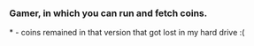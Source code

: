 <h3>
Gamer, in which you can run and fetch coins.
</h3>

<p>
* - coins remained in that version that got lost in my hard drive :(
</p>
